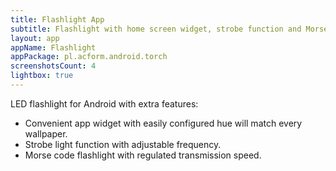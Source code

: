 ```yaml
---
title: Flashlight App
subtitle: Flashlight with home screen widget, strobe function and Morse code transmitter
layout: app
appName: Flashlight
appPackage: pl.acform.android.torch
screenshotsCount: 4
lightbox: true
---
```


LED flashlight for Android with extra features:

* Convenient app widget with easily configured hue will match every wallpaper.
* Strobe light function with adjustable frequency.
* Morse code flashlight with regulated transmission speed.
